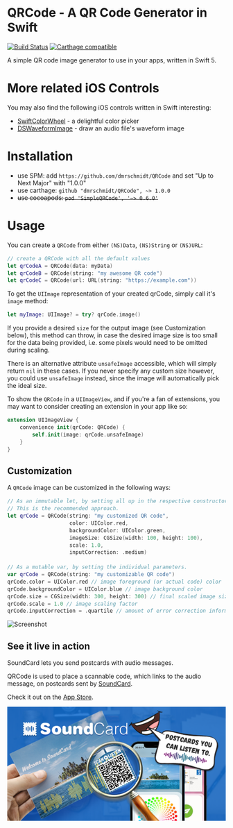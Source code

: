 # QRCode - A QR Code Generator in Swift

[![Build Status](https://travis-ci.org/dmrschmidt/QRCode.svg?branch=master)](https://travis-ci.org/dmrschmidt/QRCode/)
[![Carthage compatible](https://img.shields.io/badge/Carthage-compatible-4BC51D.svg?style=flat)](https://github.com/Carthage/Carthage)

A simple QR code image generator to use in your apps, written in Swift 5.

# More related iOS Controls

You may also find the following iOS controls written in Swift interesting:

* [SwiftColorWheel](https://github.com/dmrschmidt/SwiftColorWheel) - a delightful color picker
* [DSWaveformImage](https://github.com/dmrschmidt/DSWaveformImage) - draw an audio file's waveform image


# Installation

* use SPM: add `https://github.com/dmrschmidt/QRCode` and set "Up to Next Major" with "1.0.0"
* use carthage: `github "dmrschmidt/QRCode", ~> 1.0.0`
* ~~use cocoapods: `pod 'SimpleQRCode', '~> 0.6.0'`~~

# Usage

You can create a `QRCode` from either `(NS)Data`, `(NS)String` or `(NS)URL`:

```swift
// create a QRCode with all the default values
let qrCodeA = QRCode(data: myData)
let qrCodeB = QRCode(string: "my awesome QR code")
let qrCodeC = QRCode(url: URL(string: "https://example.com"))
```

To get the `UIImage` representation of your created qrCode, simply call it's
`image` method:

```swift
let myImage: UIImage? = try? qrCode.image()
```

If you provide a desired `size` for the output image (see Customization below),
this method can throw, in case the desired image size is too small for the data
being provided, i.e. some pixels would need to be omitted during scaling.

There is an alternative attribute `unsafeImage` accessible, which will simply
return `nil` in these cases. If you never specify any custom size however, you
could use `unsafeImage` instead, since the image will automatically pick the
ideal size.

To show the `QRCode` in a `UIImageView`, and if you're a fan of extensions,
you may want to consider creating an extension in your app like so:

```swift
extension UIImageView {
    convenience init(qrCode: QRCode) {
        self.init(image: qrCode.unsafeImage)
    }    
}
```

## Customization

A `QRCode` image can be customized in the following ways:

```swift
// As an immutable let, by setting all up in the respective constructors.
// This is the recommended approach.
let qrCode = QRCode(string: "my customized QR code",
                    color: UIColor.red,
                    backgroundColor: UIColor.green,
                    imageSize: CGSize(width: 100, height: 100),
                    scale: 1.0,
                    inputCorrection: .medium)

// As a mutable var, by setting the individual parameters.
var qrCode = QRCode(string: "my customizable QR code")
qrCode.color = UIColor.red // image foreground (or actual code) color
qrCode.backgroundColor = UIColor.blue // image background color
qrCode.size = CGSize(width: 300, height: 300) // final scaled image size
qrCode.scale = 1.0 // image scaling factor
qrCode.inputCorrection = .quartile // amount of error correction information added
```

![Screenshot](https://github.com/dmrschmidt/QRCode/blob/master/screenshot.png)

## See it live in action

SoundCard lets you send postcards with audio messages.

QRCode is used to place a scannable code, which links to the audio message, on postcards sent by [SoundCard](https://www.soundcard.io).

Check it out on the [App Store](http://bit.ly/soundcardio).

<img src="https://github.com/dmrschmidt/QRCode/blob/master/screenshot2.png" alt="Screenshot">
